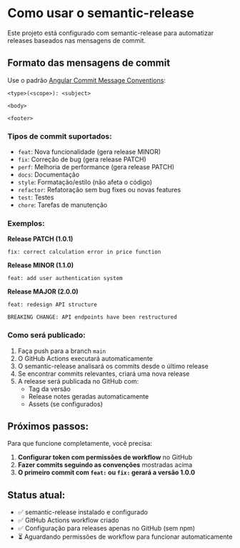 # Como usar o semantic-release

Este projeto está configurado com semantic-release para automatizar releases baseados nas mensagens de commit.

## Formato das mensagens de commit

Use o padrão [Angular Commit Message Conventions](https://github.com/angular/angular/blob/main/contributing-docs/commit-message-guidelines.md):

```
<type>(<scope>): <subject>

<body>

<footer>
```

### Tipos de commit suportados:

- `feat`: Nova funcionalidade (gera release MINOR)
- `fix`: Correção de bug (gera release PATCH)
- `perf`: Melhoria de performance (gera release PATCH)
- `docs`: Documentação
- `style`: Formatação/estilo (não afeta o código)
- `refactor`: Refatoração sem bug fixes ou novas features
- `test`: Testes
- `chore`: Tarefas de manutenção

### Exemplos:

**Release PATCH (1.0.1)**
```
fix: correct calculation error in price function
```

**Release MINOR (1.1.0)**
```
feat: add user authentication system
```

**Release MAJOR (2.0.0)**
```
feat: redesign API structure

BREAKING CHANGE: API endpoints have been restructured
```

### Como será publicado:

1. Faça push para a branch `main`
2. O GitHub Actions executará automaticamente
3. O semantic-release analisará os commits desde o último release
4. Se encontrar commits relevantes, criará uma nova release
5. A release será publicada no GitHub com:
   - Tag da versão
   - Release notes geradas automaticamente
   - Assets (se configurados)

## Próximos passos:

Para que funcione completamente, você precisa:

1. **Configurar token com permissões de workflow** no GitHub
2. **Fazer commits seguindo as convenções** mostradas acima
3. **O primeiro commit com `feat:` ou `fix:` gerará a versão 1.0.0**

## Status atual:

- ✅ semantic-release instalado e configurado
- ✅ GitHub Actions workflow criado
- ✅ Configuração para releases apenas no GitHub (sem npm)
- ⏳ Aguardando permissões de workflow para funcionar automaticamente